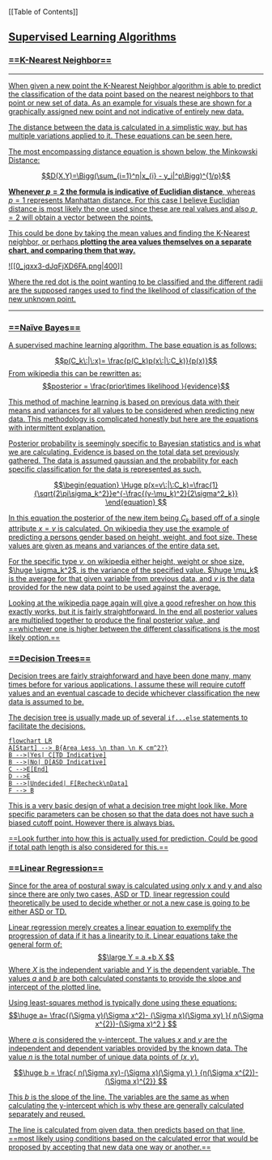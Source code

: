 [[Table of Contents]]

## <u>**Supervised Learning Algorithms**

### ==K-Nearest Neighbor==

---
When given a new point the K-Nearest Neighbor algorithm is able to predict the classification of the data point based on the nearest neighbors to that point or new set of data. As an example for visuals these are shown for a graphically assigned new point and not indicative of entirely new data.

The distance between the data is calculated in a simplistic way, but has multiple variations applied to it. These equations can be seen [here](https://www.ibm.com/topics/knn#:~:text=The%20k-nearest%20neighbors%20algorithm%2C%20also%20known%20as%20KNN%20or,of%20an%20individual%20data%20point.).

The most encompassing distance equation is shown below, the Minkowski Distance:

$$D(X,Y)=\Bigg(\sum_{i=1}^n|x_{i} - y_i|^p\Bigg)^{1/p}$$

**Whenever $p = 2$ the formula is indicative of Euclidian distance**, whereas $p=1$ represents Manhattan distance. For this case I believe Euclidian distance is most likely the one used since these are real values and also $p=2$ will obtain a vector between the points.

This could be done by taking the mean values and finding the K-Nearest neighbor, or perhaps <u>**plotting the area values themselves on a separate chart, and comparing them that way.**

![[0_jqxx3-dJqFjXD6FA.png|400]]

Where the red dot is the point wanting to be classified and the different radii are the supposed ranges used to find the likelihood of classification of the new unknown point.

---
### ==Naïve Bayes==

A supervised machine learning algorithm. The base equation is as follows:

$$p(C_k\:|\:x)= \frac{p(C_k)p(x\:|\:C_k)}{p(x)}$$
From wikipedia this can be rewritten as:
$$posterior = \frac{prior\times likelihood  }{evidence}$$

This method of machine learning is based on previous data with their means and variances for all values to be considered when predicting new data. This methodology is complicated honestly but here are the equations with intermittent explanation.

Posterior probability is seemingly specific to Bayesian statistics and is what we are calculating. Evidence is based on the total data set previously gathered.
The data is assumed gaussian and the probability for each specific classification for the data is represented as such.

$$\begin{equation} 
\Huge
p(x=v\:|\:C_k)=\frac{1}{\sqrt{2\pi\sigma_k^2}}e^{-\frac{(v-\mu_k)^2}{2\sigma^2_k}}
\end{equation}
$$

In this equation the posterior of the new item being $C_k$ based off of a single attribute $x=v$ is calculated. On [wikipedia](https://en.wikipedia.org/wiki/Naive_Bayes_classifier#Examples) they use the example of predicting a persons gender based on height, weight, and foot size. These values are given as means and variances of the entire data set.

For the specific type $v$, on wikipedia either height, weight or shoe size, $\huge \sigma_k^2$, is the variance of the specified value. $\huge \mu_k$ is the average for that given variable from previous data, and $v$ is the data provided for the new data point to be used against the average.

Looking at the wikipedia page again will give a good refresher on how this exactly works, but it is fairly straightforward. In the end all posterior values are multiplied together to produce the final posterior value, and ==whichever one is higher between the different classifications is the most likely option.==

### ==Decision Trees==

Decision trees are fairly straighforward and have been done many, many times before for various applications. I assume these will require cutoff values and an eventual cascade to decide whichever classification the new data is assumed to be.

The decision tree is usually made up of several `if...else` statements to facilitate the decisions.
```mermaid
flowchart LR
A[Start] --> B{Area Less \n than \n K cm^2?}
B -->|Yes| C[TD Indicative]
B -->|No| D[ASD Indicative]
C -->E[End]
D -->E
B -->|Undecided| F[Recheck\nData]
F --> B
```

This is a very basic design of what a decision tree might look like. More specific parameters can be chosen so that the data does not have such a biased cutoff point. However there is always bias.

==Look further into how this is actually used for prediction. Could be good if total path length is also considered for this.==

### ==Linear Regression==
Since for the area of postural sway is calculated using only x and y and also since there are only two cases, ASD or TD, linear regression could theoretically be used to decide whether or not a new case is going to be either ASD or TD.

Linear regression merely creates a linear equation to exemplify the progression of data if it has a linearity to it.
Linear equations take the general form of:
$$\large
Y = a +b X
$$
Where $X$ is the independent variable and $Y$ is the dependent variable. The values $a$ and $b$ are both calculated constants to provide the slope and intercept of the plotted line.

Using least-squares method is typically done using these equations:
$$\huge
a= \frac{(\Sigma y)(\Sigma x^2)-
(\Sigma x)(\Sigma xy)
}{
n(\Sigma x^{2})-(\Sigma x)^2
}
$$

Where $a$ is considered the y-intercept. The values $x$ and $y$ are the independent and dependent variables provided by the known data. The value $n$ is the total number of unique data points of $(x,y)$.

$$\huge
b = \frac{
n(\Sigma xy)-(\Sigma x)(\Sigma y)
}
{n(\Sigma x^{2})-(\Sigma x)^{2}}
$$

This $b$ is the slope of the line. The variables are the same as when calculating the y-intercept which is why these are generally calculated separately and reused.

The line is calculated from given data, then predicts based on that line, ==most likely using conditions based on the calculated error that would be proposed by accepting that new data one way or another.==
